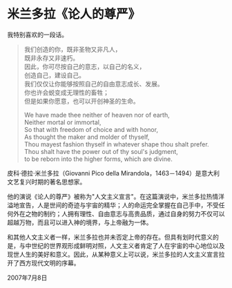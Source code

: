 # 米兰多拉《论人的尊严》

我特别喜欢的一段话。

> 我们创造的你，既非圣物又非凡人，  
> 既非永存又非速朽。  
> 因此，你可尽按自己的意志，以自己的名义，  
> 创造自己，建设自己。  
> 我们仅仅让你能够按照自己的自由意志成长、发展。  
> 你也许会蜕变成无理性的畜牲；  
> 但是如果你愿意，也可以开创神圣的生命。
> 
> We have made thee neither of heaven nor of earth,  
> Neither mortal or immortal,  
> So that with freedom of choice and with honor,  
> As thought the maker and molder of thyself,  
> Thou mayest fashion thyself in whatever shape thou shalt prefer.  
> Thou shalt have the power out of thy soul's judgment,  
> to be reborn into the higher forms, which are divine.

皮科·德拉·米兰多拉（Giovanni Pico della Mirandola，1463－1494）是意大利文艺复兴时期的著名思想家。

他的演说《论人的尊严》被称为"人文主义宣言"。在这篇演说中，米兰多拉热情洋溢地宣告，人是世间的奇迹与宇宙的精华；人的命运完全掌握在自己手中，不受任何外在之物的制约；人拥有理性、自由意志与高贵品质，通过自身的努力不仅可以超越万物，而且可以进入神的境界，与上帝融为一体。

和其他人文主义者一样，米兰多拉也并未否定上帝的存在。但具有划时代意义的是，与中世纪的世界观形成鲜明对照，人文主义者肯定了人在宇宙的中心地位以及现世人生的美好和意义。因此，从某种意义上可以说，米兰多拉的人文主义宣言拉开了西方现代文明的序幕。

2007年7月8日
